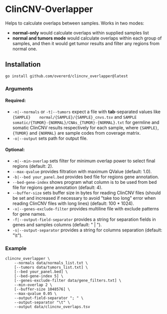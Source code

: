 # ClinCNV-Overlapper

Helps to calculate overlaps between samples. Works in two modes:

* **normal-only** would calculate overlaps within supplied samples list
* **normal and tumors mode** would calculate overlaps within each group of samples, and then it would get tumor results and filter any regions from normal one.

## Installation

```shell
go install github.com/overerd/clincnv_overlapper@latest
```

### Arguments

#### Required:
* `-n|--normals` or `-t|--tumors` expect a file with **tab**-separated values like `{SAMPLE}	normal/{SAMPLE}/{SAMPLE}_cnvs.tsv` and `SAMPLE	somatic/{TUMOR}-{NORMAL}/CNAs_{TUMOR}-{NORMAL}.txt` for germline and somatic ClinCNV results respectively for each sample, where `{SAMPLE}`, `{TUMOR}` and `{NORMAL}` are sample codes from coverage matrix. 
* `-o|--output` sets path for output file.

#### Optional:
* `-m|--min-overlap` sets filter for minimum overlap power to select final regions (default: 2).
* `--max-qvalue` provides filtration with maximum QValue (default: 1.0).
* `-b|--bed your_panel.bed` provides bed file for regions gene annotation.
* `--bed-gene-index` shows program what column is to be used from bed file for regions gene annotation (default: 4).
* `--buffer-size` sets buffer size in bytes for reading ClinCNV files (should be set and increased if necessary to avoid "take too long" error when reading ClinCNV files with long lines) (default: 100 * 1024).
* `-x|--genes-exclude-filter` provides multiline file with exclude patterns for gene names.
* `-f|--output-field-separator` provides a string for separation fields in genes and samples columns (default: " | ").
* `-s|--output-separator` provides a string for columns separation (default: "\t").

### Example

```shell
clincnv_overlapper \
    --normals data/normals_list.txt \
    [--tumors data/tumors_list.txt] \
    [--bed your_panel.bed] \
    [--bed-gene-index 5] \
    [--genes-exclude-filter data/gene_filters.txt] \
    --min-overlap 2 \
    [--buffer-size 1048576] \
    --max-qvalue 0.05 \
    --output-field-separator "; " \
    --output-separator "\t" \
    --output data/clincnv_overlaps.tsv
```
